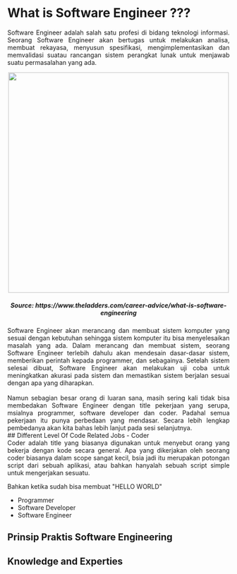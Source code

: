 # What is Software Engineer ???
<p align="justify">Software Engineer adalah salah satu profesi di bidang teknologi informasi. Seorang Software Engineer akan bertugas untuk melakukan analisa, membuat rekayasa, menyusun spesifikasi, mengimplementasikan dan memvalidasi suatau rancangan sistem perangkat lunak untuk menjawab suatu permasalahan yang ada.</p>

<p align="center">
<img height="500rm" align="center" src="https://github.com/Ouroboros-Tech/modul-pembelajaran/blob/main/image/image%201.jpg"> <h5 align="center">Source: https://www.theladders.com/career-advice/what-is-software-engineering</h5>
</p>

<p align="justify">Software Engineer akan merancang dan membuat sistem komputer yang sesuai dengan kebutuhan sehingga sistem komputer itu bisa menyelesaikan masalah yang ada. Dalam merancang dan membuat sistem, seorang Software Engineer terlebih dahulu akan mendesain dasar-dasar sistem, memberikan perintah kepada programmer, dan sebagainya. Setelah sistem selesai dibuat, Software Engineer akan melakukan uji coba untuk meningkatkan akurasi pada sistem dan memastikan sistem berjalan sesuai dengan apa yang diharapkan.
<br><br>
Namun sebagian besar orang di luaran sana, masih sering kali tidak bisa membedakan Software Engineer dengan title pekerjaan yang serupa, msialnya programmer, software developer dan coder. Padahal semua pekerjaan itu punya perbedaan yang mendasar. Secara lebih lengkap pembedanya akan kita bahas lebih lanjut pada sesi selanjutnya.<br>
## Different Level Of Code Related Jobs
- Coder
<br>Coder adalah title yang biasanya digunakan untuk menyebut orang yang bekerja dengan kode secara general. Apa yang dikerjakan oleh seorang coder biasanya dalam scope sangat kecil, bsia jadi itu merupakan potongan script dari sebuah aplikasi, atau bahkan hanyalah sebuah script simple untuk mengerjakan sesuatu.
  
Bahkan ketika sudah bisa membuat "HELLO WORLD"
- Programmer
- Software Developer
- Software Engineer

## Prinsip Praktis Software Engineering
  
## Knowledge and Experties

</p>
